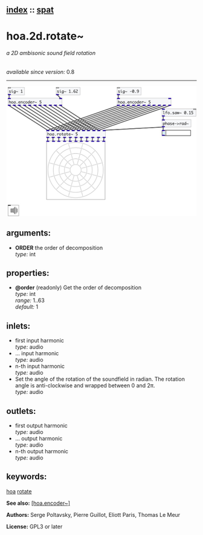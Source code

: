 [index](index.html) :: [spat](category_spat.html)
---

# hoa.2d.rotate~

###### a 2D ambisonic sound field rotation

*available since version:* 0.8

---




[![example](../examples/img/hoa.2d.rotate~.jpg)](../examples/pd/hoa.2d.rotate~.pd)



## arguments:

* **ORDER**
the order of decomposition<br>
_type:_ int<br>





## properties:

* **@order** (readonly)
Get the order of decomposition<br>
_type:_ int<br>
_range:_ 1..63<br>
_default:_ 1<br>



## inlets:

* first input harmonic<br>
_type:_ audio
* ... input harmonic<br>
_type:_ audio
* n-th input harmonic<br>
_type:_ audio
* Set the angle of the rotation of the soundfield in radian. The rotation angle is anti-clockwise and wrapped between 0 and 2π.<br>
_type:_ audio



## outlets:

* first output harmonic<br>
_type:_ audio
* ... output harmonic<br>
_type:_ audio
* n-th output harmonic<br>
_type:_ audio



## keywords:

[hoa](keywords/hoa.html)
[rotate](keywords/rotate.html)



**See also:**
[\[hoa.encoder~\]](hoa.encoder~.html)




**Authors:** Serge Poltavsky, Pierre Guillot, Eliott Paris, Thomas Le Meur




**License:** GPL3 or later





